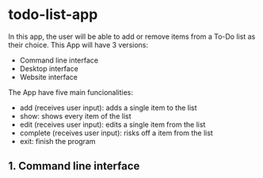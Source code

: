 # todo-list-app
In this app, the user will be able to add or remove items from a To-Do list as their choice.
This App will have 3 versions:
- Command line interface
- Desktop interface
- Website interface

The App have five main funcionalities:
- add (receives user input): adds a single item to the list
- show: shows every item of the list
- edit (receives user input): edits a single item from the list
- complete (receives user input): risks off a item from the list
- exit: finish the program
## 1. Command line interface
